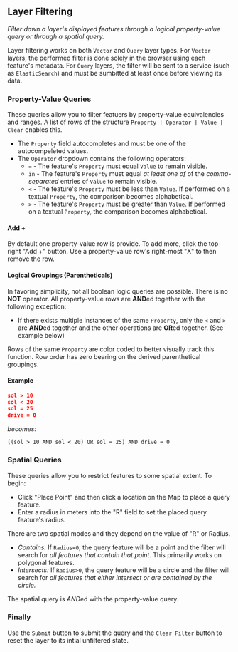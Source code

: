 ## Layer Filtering

_Filter down a layer's displayed features through a logical property-value query or through a spatial query._

Layer filtering works on both `Vector` and `Query` layer types. For `Vector` layers, the performed filter is done solely in the browser using each feature's metadata. For `Query` layers, the filter will be sent to a service (such as `ElasticSearch`) and must be sumbitted at least once before viewing its data.

### Property-Value Queries

These queries allow you to filter featuers by property-value equivalencies and ranges. A list of rows of the structure `Property | Operator | Value | Clear` enables this.

- The `Property` field autocompletes and must be one of the autocompeleted values.
- The `Operator` dropdown contains the following operators:
  - `=` - The feature's `Property` must equal `Value` to remain visible.
  - `in` - The feature's `Property` must equal _at least one of_ of the _comma-separated_ entries of `Value` to remain visible.
  - `<` - The feature's `Property` must be less than `Value`. If performed on a textual `Property`, the comparison becomes alphabetical.
  - `>` - The feature's `Property` must be greater than `Value`. If performed on a textual `Property`, the comparison becomes alphabetical.

#### Add +

By default one property-value row is provide. To add more, click the top-right "Add +" button. Use a property-value row's right-most "X" to then remove the row.

#### Logical Groupings (Parentheticals)

In favoring simplicity, not all boolean logic queries are possible. There is no **NOT** operator. All property-value rows are **AND**ed together with the following exception:

- If there exists multiple instances of the same `Property`, only the `<` and `>` are **AND**ed together and the other operations are **OR**ed together. (See example below)

Rows of the same `Property` are color coded to better visually track this function. Row order has zero bearing on the derived parenthetical groupings.

#### Example

```json
sol > 10
sol < 20
sol = 25
drive = 0
```

_becomes:_

```
((sol > 10 AND sol < 20) OR sol = 25) AND drive = 0
```

### Spatial Queries

These queries allow you to restrict features to some spatial extent. To begin:

- Click "Place Point" and then click a location on the Map to place a query feature.
- Enter a radius in meters into the "R" field to set the placed query feature's radius.

There are two spatial modes and they depend on the value of "R" or Radius.

- _Contains:_ If `Radius=0`, the query feature will be a point and the filter will search for _all features that contain that point_. This primarily works on polygonal features.
- _Intersects:_ If `Radius>0`, the query feature will be a circle and the filter will search for _all features that either intersect or are contained by the circle._

The spatial query is *AND*ed with the property-value query.

### Finally

Use the `Submit` button to submit the query and the `Clear Filter` button to reset the layer to its intial unfiltered state.
